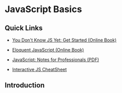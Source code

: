 # JavaScript Basics

## Quick Links  

* [You Don't Know JS Yet: Get Started (Online Book)](https://github.com/getify/You-Dont-Know-JS/blob/2nd-ed/get-started/README.md)  

* [Eloquent JavaScript (Online Book)](https://eloquentjavascript.net/)  

* [JavaScript: Notes for Professionals (PDF)](https://books.goalkicker.com/JavaScriptBook/JavaScriptNotesForProfessionals.pdf)  

* [Interactive JS CheatSheet](https://htmlcheatsheet.com/js/)  

## Introduction  

